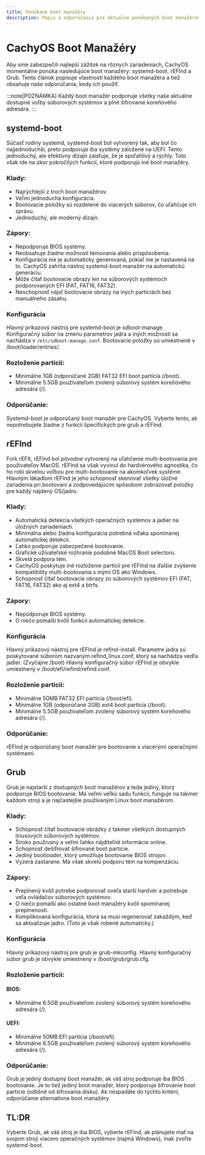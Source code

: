 ```yaml
---
title: Ponúkané boot manažéry
description: Popis a odporúčania pre aktuálne ponúkaných boot manažérov
---
```


# CachyOS Boot Manažéry

Aby sme zabezpečili najlepší zážitok na rôznych zariadeniach, CachyOS momentálne ponúka nasledujúce boot manažéry: systemd-boot, rEFInd a Grub. Tento článok popisuje vlastnosti každého boot manažéra a tiež obsahuje naše odporúčania, kedy ich použiť.

:::note[POZNÁMKA]
Každý boot manažér podporuje všetky naše aktuálne dostupné voľby súborových systémov a plné šifrovanie koreňového adresára.
:::

## systemd-boot

Súčasť rodiny systemd, systemd-boot bol vytvorený tak, aby bol čo najjednoduchší, preto podporuje iba systémy založené na UEFI. Tento jednoduchý, ale efektívny dizajn zaisťuje, že je spoľahlivý a rýchly. Toto však ide na úkor pokročilých funkcií, ktoré podporujú iné boot manažéry.

### Klady:
- Najrýchlejší z troch boot manažérov.
- Veľmi jednoduchá konfigurácia.
- Bootovacie položky sú rozdelené do viacerých súborov, čo uľahčuje ich správu.
- Jednoduchý, ale moderný dizajn.

### Zápory:
- Nepodporuje BIOS systémy.
- Neobsahuje žiadne možnosti témovania alebo prispôsobenia.
- Konfigurácia nie je automaticky generovaná, pokiaľ nie je nastavená na to. CachyOS zahŕňa nástroj systemd-boot manažér na automatickú generáciu.
- Môže čítať bootovacie obrazy len na súborových systémoch podporovaných EFI (FAT, FAT16, FAT32).
- Neschopnosť nájsť bootovacie obrazy na iných partíciách bez manuálneho zásahu.

### Konfigurácia
Hlavný príkazový nástroj pre systemd-boot je sdboot-manage.
Konfiguračný súbor na zmenu parametrov jadra a iných možností sa nachádza v `/etc/sdboot-manage.conf`.
Bootovacie položky sú umiestnené v /boot/loader/entries/.

### Rozloženie partícií:
- Minimálne 1GB (odporúčané 2GB) FAT32 EFI boot partícia (/boot).
- Minimálne 5.5GB používateľom zvolený súborový systém koreňového adresára (/).

### Odporúčanie:
Systemd-boot je odporúčaný boot manažér pre CachyOS. Vyberte tento, ak nepotrebujete žiadne z funkcií špecifických pre grub a rEFInd.

## rEFInd

Fork rEFIt, rEFInd bol pôvodne vytvorený na uľahčenie multi-bootovania pre používateľov MacOS. rEFInd sa však vyvinul do hardvérového agnostika, čo ho robí skvelou voľbou pre multi-bootovanie na akomkoľvek systéme. Hlavným lákadlom rEFInd je jeho schopnosť skenovať všetky úložné zariadenia pri bootovaní a zodpovedajúcim spôsobom zobrazovať položky pre každý nájdený OS/jadro.

### Klady:
- Automatická detekcia všetkých operačných systémov a jadier na úložných zariadeniach.
- Minimálna alebo žiadna konfigurácia potrebná vďaka spomínanej automatickej detekcii.
- Ľahko podporuje zabezpečené bootovanie.
- Grafické užívateľské rozhranie podobné MacOS Boot selectoru.
- Skvelá podpora tém.
- CachyOS poskytuje iné rozloženie partícií pre rEFInd na ďalšie zvýšenie kompatibility multi-bootovania s inými OS ako Windows.
- Schopnosť čítať bootovacie obrazy zo súborových systémov EFI (FAT, FAT16, FAT32) ako aj ext4 a btrfs.

### Zápory:
- Nepodporuje BIOS systémy.
- O niečo pomalší kvôli funkcii automatickej detekcie.

### Konfigurácia
Hlavný príkazový nástroj pre rEFInd je refind-install.
Parametre jadra sú poskytované súborom nazvaným refind_linux.conf, ktorý sa nachádza vedľa jadier. (Zvyčajne /boot)
Hlavný konfiguračný súbor rEFInd je obvykle umiestnený v /boot/efi/refind/refind.conf.

### Rozloženie partícií:
- Minimálne 50MB FAT32 EFI partícia (/boot/efi).
- Minimálne 1GB (odporúčané 2GB) ext4 boot partícia (/boot).
- Minimálne 5.5GB používateľom zvolený súborový systém koreňového adresára (/).

### Odporúčanie:
rEFInd je odporúčaný boot manažér pre bootovanie s viacerými operačnými systémami.

## Grub

Grub je najstarší z dostupných boot manažérov a teda jediný, ktorý podporuje BIOS bootovanie. Má veľmi veľkú sadu funkcií, funguje na takmer každom stroji a je najčastejšie používaným Linux boot manažérom.

### Klady:
- Schopnosť čítať bootovacie obrázky z takmer všetkých dostupných linuxových súborových systémov.
- Široko používaný a veľmi ľahko nájditeľné informácie online.
- Schopnosť dešifrovať šifrované boot partície.
- Jediný boot*loader*, ktorý umožňuje bootovanie BIOS strojov.
- Vyzerá zastarane. Má však skvelú podporu tém na kompenzáciu.

### Zápory:
- Preplnený kvôli potrebe podporovať oveľa starší hardvér a potrebuje veľa ovládačov súborových systémov.
- O niečo pomalší ako ostatné boot manažéry kvôli spomínanej preplnenosti.
- Komplikovaná konfigurácia, ktorá sa musí regenerovať zakaždým, keď sa aktualizuje jadro. (Toto je však robené automaticky.)

### Konfigurácia
Hlavný príkazový nástroj pre grub je grub-mkconfig.
Hlavný konfiguračný súbor grub je obvykle umiestnený v /boot/grub/grub.cfg.

### Rozloženie partícií:
#### BIOS:
- Minimálne 6.5GB používateľom zvolený súborový systém koreňového adresára (/).
#### UEFI:
- Minimálne 50MB EFI partícia (/boot/efi).
- Minimálne 6.5GB používateľom zvolený súborový systém koreňového adresára (/).

### Odporúčanie:
Grub je jediný dostupný boot manažér, ak váš stroj podporuje iba BIOS bootovanie. Je to tiež jediný boot manažér, ktorý podporuje šifrovanie boot partície (odlišné od šifrovania disku). Ak nespadáte do týchto kritérií, odporúčame alternatívne boot manažéry.

## TL:DR
Vyberte Grub, ak váš stroj je iba BIOS, vyberte rEFInd, ak plánujete mať na svojom stroji viacero operačných systémov (najmä Windows), inak zvoľte systemd-boot.
